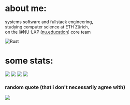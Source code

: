 # about me:
systems software and fullstack engineering, <br>studying computer science at ETH Zürich,<br>on the @NU-LXP ([nu.education](https://nu.education)) core team

![Rust](https://img.shields.io/badge/rust-%23000000.svg?style=for-the-badge&logo=rust&logoColor=white)

# some stats:
![](https://raw.githubusercontent.com/d3psi/github-stats/master/generated/overview.svg#gh-dark-mode-only)
![](https://raw.githubusercontent.com/d3psi/github-stats/master/generated/overview.svg#gh-light-mode-only)
![](https://raw.githubusercontent.com/d3psi/github-stats/master/generated/languages.svg#gh-dark-mode-only)
![](https://raw.githubusercontent.com/d3psi/github-stats/master/generated/languages.svg#gh-light-mode-only)

### random quote (that i don't necessarily agree with)
![](https://quotes-github-readme.vercel.app/api?type=horizontal&theme=radical)
